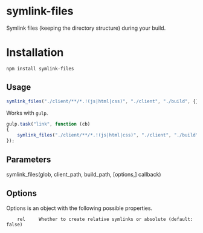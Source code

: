 # symlink-files

Symlink files (keeping the directory structure) during your build.

# Installation

```
npm install symlink-files
```

## Usage

```js
symlink_files("./client/**/*.!(js|html|css)", "./client", "./build", {}, callback);
```

Works with `gulp`.

```js
gulp.task("link", function (cb)
{
    symlink_files("./client/**/*.!(js|html|css)", "./client", "./build", {}, callback);
});
```

## Parameters
symlink_files(glob, client_path, build_path, [options,] callback)

## Options
Options is an object with the following possible properties.
```
    rel     Whether to create relative symlinks or absolute (default: false)
```
